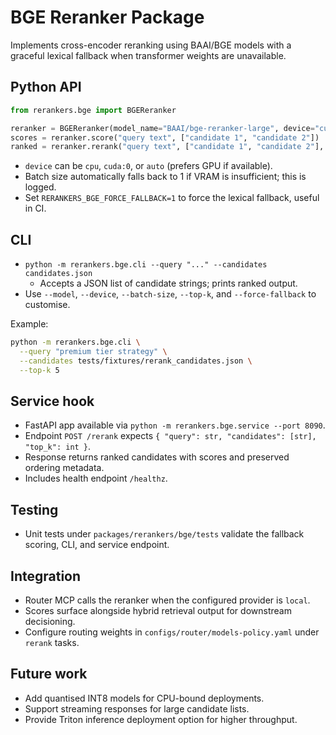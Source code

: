 # BGE Reranker Package

Implements cross-encoder reranking using BAAI/BGE models with a graceful
lexical fallback when transformer weights are unavailable.

## Python API

```python
from rerankers.bge import BGEReranker

reranker = BGEReranker(model_name="BAAI/bge-reranker-large", device="cuda:0", batch_size=16)
scores = reranker.score("query text", ["candidate 1", "candidate 2"])
ranked = reranker.rerank("query text", ["candidate 1", "candidate 2"], top_k=1)
```

- `device` can be `cpu`, `cuda:0`, or `auto` (prefers GPU if available).
- Batch size automatically falls back to 1 if VRAM is insufficient; this is logged.
- Set `RERANKERS_BGE_FORCE_FALLBACK=1` to force the lexical fallback, useful in CI.

## CLI

- `python -m rerankers.bge.cli --query "..." --candidates candidates.json`
  - Accepts a JSON list of candidate strings; prints ranked output.
- Use `--model`, `--device`, `--batch-size`, `--top-k`, and `--force-fallback` to customise.

Example:

```bash
python -m rerankers.bge.cli \
  --query "premium tier strategy" \
  --candidates tests/fixtures/rerank_candidates.json \
  --top-k 5
```

## Service hook

- FastAPI app available via `python -m rerankers.bge.service --port 8090`.
- Endpoint `POST /rerank` expects `{ "query": str, "candidates": [str], "top_k": int }`.
- Response returns ranked candidates with scores and preserved ordering metadata.
- Includes health endpoint `/healthz`.

## Testing

- Unit tests under `packages/rerankers/bge/tests` validate the fallback scoring,
  CLI, and service endpoint.

## Integration

- Router MCP calls the reranker when the configured provider is `local`.
- Scores surface alongside hybrid retrieval output for downstream decisioning.
- Configure routing weights in `configs/router/models-policy.yaml` under `rerank`
  tasks.

## Future work

- Add quantised INT8 models for CPU-bound deployments.
- Support streaming responses for large candidate lists.
- Provide Triton inference deployment option for higher throughput.
